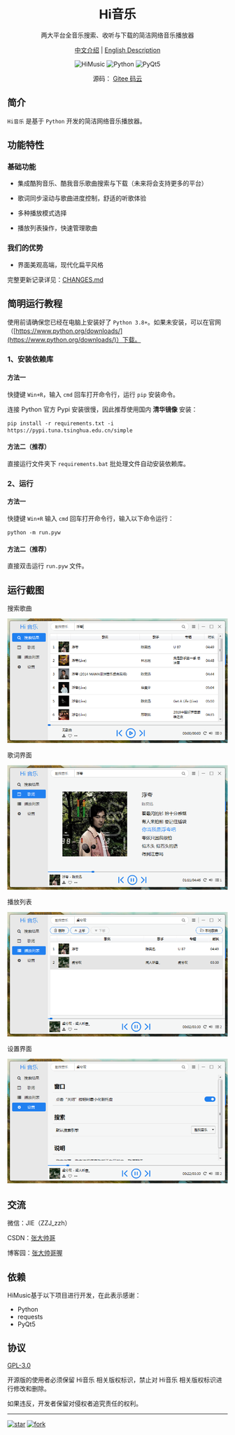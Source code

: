 <h1 align="center">Hi音乐</h1>

<p align="center">两大平台全音乐搜索、收听与下载的简洁网络音乐播放器</p>

<p align="center">
<a href="./README.md">中文介绍</a> |
<a href="./README_en.md">English Description</a> 
</p>


<p align="center">
	<img src="https://img.shields.io/badge/HiMusic-v0.1.0-important.svg" title="HiMusic" />
	<img src="https://img.shields.io/badge/Python-3.8+-blue.svg" title="Python" />
	<img src="https://img.shields.io/badge/PyQt-5.0+-brightgreen.svg" title="PyQt5" />
</p>

<p align="center">
	源码：
	<a href="https://gitee.com/hi-jie/HiMusic">Gitee 码云</a>
</p>

## 简介

`Hi音乐` 是基于 `Python` 开发的简洁网络音乐播放器。

## 功能特性

### **基础功能**

- 集成酷狗音乐、酷我音乐歌曲搜索与下载（未来将会支持更多的平台）

- 歌词同步滚动与歌曲进度控制，舒适的听歌体验

- 多种播放模式选择

- 播放列表操作，快速管理歌曲

### **我们的优势**

- 界面美观高端，现代化扁平风格

完整更新记录详见：[CHANGES.md](CHANGES.md)

## 简明运行教程

使用前请确保您已经在电脑上安装好了 `Python 3.8+`。如果未安装，可以在官网（[https://www.python.org/downloads/](https://www.python.org/downloads/)）下载。

### 1、安装依赖库

#### 方法一

快捷键 `Win+R`，输入 `cmd` 回车打开命令行，运行 `pip` 安装命令。

连接 Python 官方 Pypi 安装很慢，因此推荐使用国内 **清华镜像** 安装：

```batch
pip install -r requirements.txt -i https://pypi.tuna.tsinghua.edu.cn/simple
```

#### 方法二（推荐）

直接运行文件夹下 `requirements.bat` 批处理文件自动安装依赖库。

### 2、运行

#### 方法一

快捷键 `Win+R` 输入 `cmd` 回车打开命令行，输入以下命令运行：

```batch
python -m run.pyw
```

#### 方法二（推荐）

直接双击运行 `run.pyw` 文件。

## 运行截图

搜索歌曲

![搜索歌曲](/screenshots/search_results.png)

歌词界面

![歌词界面](/screenshots/lrcs.png)

播放列表

![播放列表](/screenshots/playlist.png)

设置界面

![设置界面](/screenshots/settings.png)

## 交流

微信：JIE（ZZJ_zzh）

CSDN：[张大帅哥](https://blog.csdn.net/weixin_48448842?type=blog)

博客园：[张大帅哥喔](https://www.cnblogs.com/hi-jie/)

## 依赖

HiMusic基于以下项目进行开发，在此表示感谢：

- Python
- requests
- PyQt5

## 协议

<a href="./LICENSE">GPL-3.0</a>

开源版的使用者必须保留 Hi音乐 相关版权标识，禁止对 Hi音乐 相关版权标识进行修改和删除。

如果违反，开发者保留对侵权者追究责任的权利。

---

[![star](https://gitee.com/hi-jie/himusic/badge/star.svg?theme=dark)](https://gitee.com/hi-jie/himusic)
[![fork](https://gitee.com/hi-jie/himusic/badge/fork.svg?theme=dark)](https://gitee.com/hi-jie/himusic)